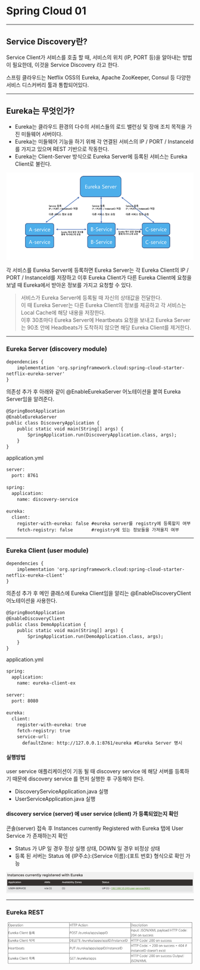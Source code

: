 # Spring Cloud 01

---

## Service Discovery란?

Service Client가 서비스를 호출 할 때, 서비스의 위치 (IP, PORT 등)을 알아내는 방법이 필요한데,
이것을 Service Discovery 라고 한다.

스프링 클라우드는 Netflix OSS의 Eureka, Apache ZooKeeper, Consul 등 다양한 서비스 디스커버리 툴과 통합되어있다.

---

## Eureka는 무엇인가?

- Eureka는 클라우드 환경의 다수의 서비스들의 로드 밸런싱 및 장애 조치 목적을 가진 미들웨어 서버이다.
- Eureka는 미들웨어 기능을 하기 위해 각 연결된 서비스의 IP / PORT / InstanceId를 가지고 있으며 REST 기반으로 작동한다.
- Eureka는 Client-Server 방식으로 Eureka Server에 등록된 서비스는 Eureka Client로 불린다.


![img.png](img.png)

각 서비스를 Eureka Server에 등록하면 Eureka Server는 각 Eureka Client의 IP / PORT / InstanceId를 저장하고 
이후 Eureka Client가 다른 Eureka Client에 요청을 보낼 때 Eureka에서 받아온 정보를 가지고 요청할 수 있다.

> 서비스가 Eureka Server에 등록될 때 자신의 상태값을 전달한다.\
> 이 때 Eureka Server는 다른 Eureka Client의 정보를 제공하고 각 서비스는 Local Cache에 해당 내용을 저장한다.\
> 이후 30초마다 Eureka Server에 Heartbeats 요청을 보내고 Eureka Server는 90초 안에 Headbeats가 도착하지 않으면
> 해당 Eureka Client를 제거한다.

---

### Eureka Server (discovery module)

```
dependencies {
    implementation 'org.springframework.cloud:spring-cloud-starter-netflix-eureka-server'
}
```

의존성 추가 후 아래와 같이 @EnableEurekaServer 어노테이션을 붙여 Eureka Server임을 알려준다.

```
@SpringBootApplication
@EnableEurekaServer
public class DiscoveryApplication {
    public static void main(String[] args) {
        SpringApplication.run(DiscoveryApplication.class, args);
    }
}
```

application.yml
```
server:
  port: 8761

spring:
  application:
    name: discovery-service

eureka:
  client:
    register-with-eureka: false #eureka server를 registry에 등록할지 여부
    fetch-registry: false       #registry에 있는 정보들을 가져올지 여부
```
---
### Eureka Client (user module)

```
dependencies {
    implementation 'org.springframework.cloud:spring-cloud-starter-netflix-eureka-client'
}
```

의존성 추가 후 메인 클래스에 Eureka Client임을 알리는 @EnableDiscoveryClient 어노테이션을 사용한다.

```
@SpringBootApplication
@EnableDiscoveryClient
public class DemoApplication {
    public static void main(String[] args) {
        SpringApplication.run(DemoApplication.class, args);
    }
}
```

application.yml
```
spring:
  application:
    name: eureka-client-ex

server:
  port: 8080

eureka:
  client:
    register-with-eureka: true
    fetch-registry: true
    service-url:
      defaultZone: http://127.0.0.1:8761/eureka #Eureka Server 명시
```

#### 실행방법

user service 애플리케이션이 기동 될 때 discovery service 에 해당 서버를 등록하기 때문에 discovery service 를 먼저 실행한 후 구동해야 한다.

- DiscoveryServiceApplication.java 실행
- UserServiceApplication.java 실행

#### discovery service (server) 에 user service (client) 가 등록되었는지 확인

콘솔(server) 접속 후 Instances currently Registered with Eureka 탭에 User Service 가 존재하는지 확인

- Status 가 UP 일 경우 정상 실행 상태, DOWN 일 경우 비정상 상태
- 등록 된 서버는 Status 에 {IP주소}:{Service 이름}:{포트 번호} 형식으로 확인 가능

![img.png](img2.png)

---
### Eureka REST

![img_1.png](img3.png)


